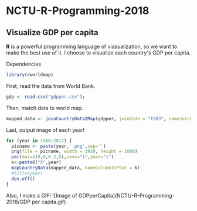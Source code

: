 # NCTU-R-Programming-2018
## Visualize GDP per capita

**R** is a powerful programming language of viasualization, so we want to make the best use of it.
I choose to visualize each country's GDP per capita.

Dependencies
```r
library(rworldmap)
```

First, read the data from World Bank.
```r
gdp <- read.csv("gdpper.csv");
```
Then, match data to world map.
```r
mapped_data <- joinCountryData2Map(gdpper, joinCode = "ISO3", nameJoinColumn = "Country.Code")
```
Last, output image of each year!
```r
for (year in 1960:2017) {
  picname <- paste(year,'.png',sep='')
  png(file = picname, width = 1920, height = 1080)
  par(mai=c(0,0,0.2,0),xaxs="i",yaxs="i")
  k<-paste0("X",year)
  mapCountryData(mapped_data, nameColumnToPlot = k)
  #title(year)
  dev.off()
}
```

Also, I make a GIF!
![Image of GDPperCapita](NCTU-R-Programming-2018/GDP per capita.gif)
      
